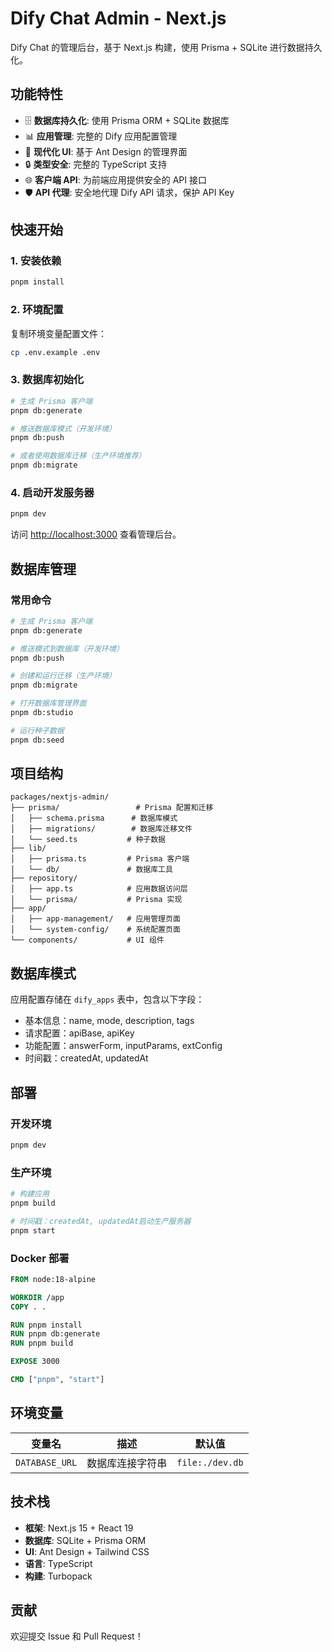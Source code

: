 # Dify Chat Admin - Next.js

Dify Chat 的管理后台，基于 Next.js 构建，使用 Prisma + SQLite 进行数据持久化。

## 功能特性

- 🗄️ **数据库持久化**: 使用 Prisma ORM + SQLite 数据库
- 📊 **应用管理**: 完整的 Dify 应用配置管理
- 🎨 **现代化 UI**: 基于 Ant Design 的管理界面
- 🔒 **类型安全**: 完整的 TypeScript 支持
- 🌐 **客户端 API**: 为前端应用提供安全的 API 接口
- 🛡️ **API 代理**: 安全地代理 Dify API 请求，保护 API Key

## 快速开始

### 1. 安装依赖

```bash
pnpm install
```

### 2. 环境配置

复制环境变量配置文件：

```bash
cp .env.example .env
```

### 3. 数据库初始化

```bash
# 生成 Prisma 客户端
pnpm db:generate

# 推送数据库模式（开发环境）
pnpm db:push

# 或者使用数据库迁移（生产环境推荐）
pnpm db:migrate
```

### 4. 启动开发服务器

```bash
pnpm dev
```

访问 [http://localhost:3000](http://localhost:3000) 查看管理后台。

## 数据库管理

### 常用命令

```bash
# 生成 Prisma 客户端
pnpm db:generate

# 推送模式到数据库（开发环境）
pnpm db:push

# 创建和运行迁移（生产环境）
pnpm db:migrate

# 打开数据库管理界面
pnpm db:studio

# 运行种子数据
pnpm db:seed
```

## 项目结构

```
packages/nextjs-admin/
├── prisma/                 # Prisma 配置和迁移
│   ├── schema.prisma      # 数据库模式
│   ├── migrations/        # 数据库迁移文件
│   └── seed.ts           # 种子数据
├── lib/
│   ├── prisma.ts         # Prisma 客户端
│   └── db/               # 数据库工具
├── repository/
│   ├── app.ts            # 应用数据访问层
│   └── prisma/           # Prisma 实现
├── app/
│   ├── app-management/   # 应用管理页面
│   └── system-config/    # 系统配置页面
└── components/           # UI 组件
```

## 数据库模式

应用配置存储在 `dify_apps` 表中，包含以下字段：

- 基本信息：name, mode, description, tags
- 请求配置：apiBase, apiKey
- 功能配置：answerForm, inputParams, extConfig
- 时间戳：createdAt, updatedAt

## 部署

### 开发环境

```bash
pnpm dev
```

### 生产环境

```bash
# 构建应用
pnpm build

# 时间戳：createdAt, updatedAt启动生产服务器
pnpm start
```

### Docker 部署

```dockerfile
FROM node:18-alpine

WORKDIR /app
COPY . .

RUN pnpm install
RUN pnpm db:generate
RUN pnpm build

EXPOSE 3000

CMD ["pnpm", "start"]
```

## 环境变量

| 变量名         | 描述             | 默认值          |
| -------------- | ---------------- | --------------- |
| `DATABASE_URL` | 数据库连接字符串 | `file:./dev.db` |

## 技术栈

- **框架**: Next.js 15 + React 19
- **数据库**: SQLite + Prisma ORM
- **UI**: Ant Design + Tailwind CSS
- **语言**: TypeScript
- **构建**: Turbopack

## 贡献

欢迎提交 Issue 和 Pull Request！
